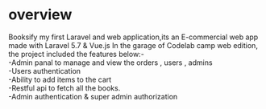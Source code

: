 # overview
Booksify my first Laravel and web application,its an E-commercial web app made with Laravel 5.7 & Vue.js In the garage of Codelab camp web edition, the project included the features below:- 
<br/>
-Admin panal to manage and view the orders , users , admins
<br/>
-Users authentication 
<br/>
-Ability to add items to the cart
<br/>
-Restful api to fetch all the books. 
<br/>
-Admin authentication & super admin authorization


 
 


